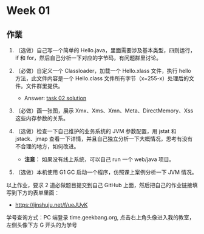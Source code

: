 # Week 01
## 作業
1. （选做）自己写一个简单的 Hello.java，里面需要涉及基本类型，四则运行，if 和 for，然后自己分析一下对应的字节码，有问题群里讨论。

2. （必做）自定义一个 Classloader，加载一个 Hello.xlass 文件，执行 hello 方法，此文件内容是一个 Hello.class 文件所有字节（x=255-x）处理后的文件。文件群里提供。
   - Answer: [task 02 solution](https://github.com/ajdfajdfl2003/JAVA-003/tree/Week-01/Week_01/task02#readme)

3. （必做）画一张图，展示 Xmx、Xms、Xmn、Meta、DirectMemory、Xss 这些内存参数的关系。

4. （选做）检查一下自己维护的业务系统的 JVM 参数配置，用 jstat 和 jstack、jmap 查看一下详情，并且自己独立分析一下大概情况，思考有没有不合理的地方，如何改进。
    - **注意**： 如果没有线上系统，可以自己 run 一个 web/java 项目。

5. （选做）本机使用 G1 GC 启动一个程序，仿照课上案例分析一下 JVM 情况。

以上作业，要求 2 道必做题目提交到自己 GitHub 上面，然后把自己的作业链接填写到下方的表单里面：
- https://jinshuju.net/f/ueJUyK

学号查询方式：PC 端登录 time.geekbang.org, 点击右上角头像进入我的教室，左侧头像下方 G 开头的为学号